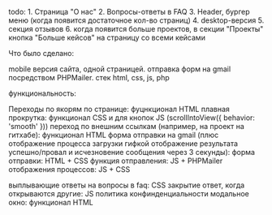 todo:
    1. Страница "О нас"
    2. Вопросы-ответы в FAQ
    3. Header, бургер меню (когда появится достаточное кол-во страниц)
    4. desktop-версия
    5. секция отзывов
    6. когда появится больше проектов, в секции "Проекты" кнопка "Больше кейсов" на страницу со всеми кейсами


Что было сделано:

mobile версия сайта, одной страницей. отправка форм на gmail посредством PHPMailer.
стек html, css, js, php

функциональность:

Переходы по якорям по странице: фуцнкционал HTML
плавная прокрутка: функционал CSS и для кнопок JS (scrollIntoView({ behavior: 'smooth' }))
переход по внешним ссылкам (например, на проект на гитхабе): функционал HTML
форма отправки на gmail (плюс отображение процесса загрузки гифкой
отображение результата успешно/провал и исчезновение сообщения через 3 секунды): 
    форма отправки: HTML + CSS
    функция отправления: JS + PHPMailer
    отображения процессов: JS + CSS

выплывающие ответы на вопросы в faq: CSS
закрытие ответ, когда открываются другие: JS
политика конфинденциальности модальное окно: функционал HTML